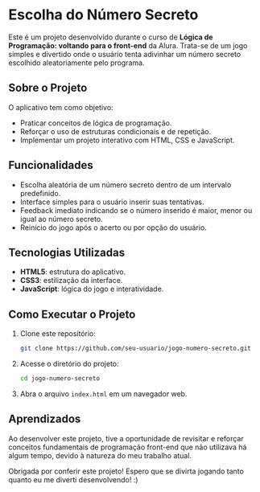 # Escolha do Número Secreto

Este é um projeto desenvolvido durante o curso de **Lógica de Programação: voltando para o front-end** da Alura. Trata-se de um jogo simples e divertido onde o usuário tenta adivinhar um número secreto escolhido aleatoriamente pelo programa.

## Sobre o Projeto

O aplicativo tem como objetivo:
- Praticar conceitos de lógica de programação.
- Reforçar o uso de estruturas condicionais e de repetição.
- Implementar um projeto interativo com HTML, CSS e JavaScript.

## Funcionalidades

- Escolha aleatória de um número secreto dentro de um intervalo predefinido.
- Interface simples para o usuário inserir suas tentativas.
- Feedback imediato indicando se o número inserido é maior, menor ou igual ao número secreto.
- Reinício do jogo após o acerto ou por opção do usuário.

## Tecnologias Utilizadas

- **HTML5**: estrutura do aplicativo.
- **CSS3**: estilização da interface.
- **JavaScript**: lógica do jogo e interatividade.

## Como Executar o Projeto

1. Clone este repositório:
   ```bash
   git clone https://github.com/seu-usuario/jogo-numero-secreto.git
   ```
2. Acesse o diretório do projeto:
   ```bash
   cd jogo-numero-secreto
   ```
3. Abra o arquivo `index.html` em um navegador web.

## Aprendizados

Ao desenvolver este projeto, tive a oportunidade de revisitar e reforçar conceitos fundamentais de programação front-end que não utilizava há algum tempo, devido à natureza do meu trabalho atual. 

Obrigada por conferir este projeto! Espero que se divirta jogando tanto quanto eu me diverti desenvolvendo! :)

